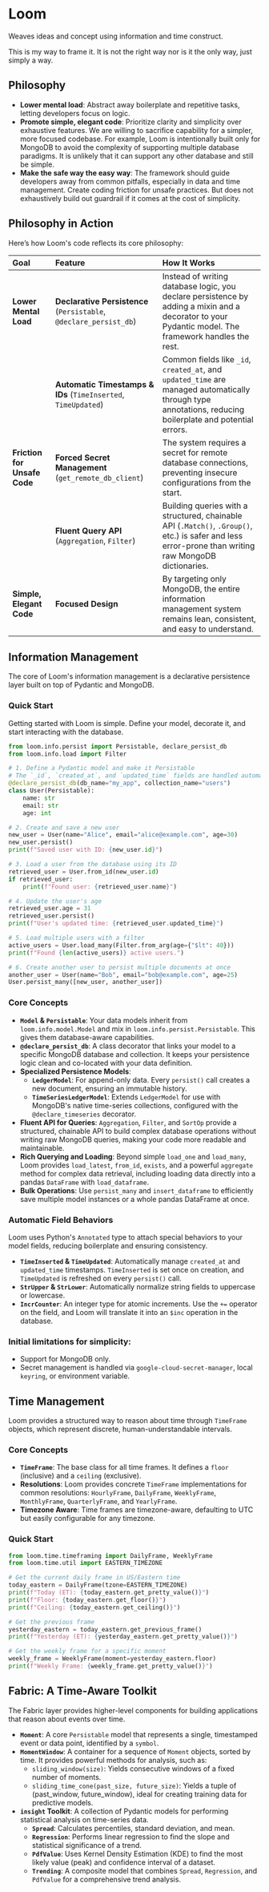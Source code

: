 # Loom

Weaves ideas and concept using information and time construct.  

This is my way to frame it.  It is not the right way nor is it the only way, just simply a way.
## Philosophy

-   **Lower mental load**: Abstract away boilerplate and repetitive tasks, letting developers focus on logic.
-   **Promote simple, elegant code**: Prioritize clarity and simplicity over exhaustive features. We are willing to sacrifice capability for a simpler, more focused codebase. For example, Loom is intentionally built only for MongoDB to avoid the complexity of supporting multiple database paradigms.  It is unlikely that it can support any other database and still be simple.
-   **Make the safe way the easy way**: The framework should guide developers away from common pitfalls, especially in data and time management.  Create coding friction for unsafe practices. But does not exhaustively build out guardrail if it comes at the cost of simplicity.

## Philosophy in Action

Here’s how Loom's code reflects its core philosophy:

| Goal | Feature | How It Works |
| :--- | :--- | :--- |
| **Lower Mental Load** | **Declarative Persistence** (`Persistable`, `@declare_persist_db`) | Instead of writing database logic, you declare persistence by adding a mixin and a decorator to your Pydantic model. The framework handles the rest. |
| | **Automatic Timestamps & IDs** (`TimeInserted`, `TimeUpdated`) | Common fields like `_id`, `created_at`, and `updated_time` are managed automatically through type annotations, reducing boilerplate and potential errors. |
| **Friction for Unsafe Code** | **Forced Secret Management** (`get_remote_db_client`) | The system requires a secret for remote database connections, preventing insecure configurations from the start. |
| | **Fluent Query API** (`Aggregation`, `Filter`) | Building queries with a structured, chainable API (`.Match()`, `.Group()`, etc.) is safer and less error-prone than writing raw MongoDB dictionaries. |
| **Simple, Elegant Code** | **Focused Design** | By targeting only MongoDB, the entire information management system remains lean, consistent, and easy to understand. |

## Information Management

The core of Loom's information management is a declarative persistence layer built on top of Pydantic and MongoDB.

### Quick Start

Getting started with Loom is simple. Define your model, decorate it, and start interacting with the database.

```python
from loom.info.persist import Persistable, declare_persist_db
from loom.info.load import Filter

# 1. Define a Pydantic model and make it Persistable
# The `_id`, `created_at`, and `updated_time` fields are handled automatically.
@declare_persist_db(db_name="my_app", collection_name="users")
class User(Persistable):
    name: str
    email: str
    age: int

# 2. Create and save a new user
new_user = User(name="Alice", email="alice@example.com", age=30)
new_user.persist()
print(f"Saved user with ID: {new_user.id}")

# 3. Load a user from the database using its ID
retrieved_user = User.from_id(new_user.id)
if retrieved_user:
    print(f"Found user: {retrieved_user.name}")

# 4. Update the user's age
retrieved_user.age = 31
retrieved_user.persist()
print(f"User's updated time: {retrieved_user.updated_time}")

# 5. Load multiple users with a filter
active_users = User.load_many(Filter.from_arg(age={"$lt": 40}))
print(f"Found {len(active_users)} active users.")

# 6. Create another user to persist multiple documents at once
another_user = User(name="Bob", email="bob@example.com", age=25)
User.persist_many([new_user, another_user])
```

### Core Concepts

-   **`Model` & `Persistable`**: Your data models inherit from `loom.info.model.Model` and mix in `loom.info.persist.Persistable`. This gives them database-aware capabilities.
-   **`@declare_persist_db`**: A class decorator that links your model to a specific MongoDB database and collection. It keeps your persistence logic clean and co-located with your data definition.
-   **Specialized Persistence Models**:
    -   **`LedgerModel`**: For append-only data. Every `persist()` call creates a new document, ensuring an immutable history.
    -   **`TimeSeriesLedgerModel`**: Extends `LedgerModel` for use with MongoDB's native time-series collections, configured with the `@declare_timeseries` decorator.
-   **Fluent API for Queries**: `Aggregation`, `Filter`, and `SortOp` provide a structured, chainable API to build complex database operations without writing raw MongoDB queries, making your code more readable and maintainable.
-   **Rich Querying and Loading**: Beyond simple `load_one` and `load_many`, Loom provides `load_latest`, `from_id`, `exists`, and a powerful `aggregate` method for complex data retrieval, including loading data directly into a pandas `DataFrame` with `load_dataframe`.
-   **Bulk Operations**: Use `persist_many` and `insert_dataframe` to efficiently save multiple model instances or a whole pandas DataFrame at once.

### Automatic Field Behaviors

Loom uses Python's `Annotated` type to attach special behaviors to your model fields, reducing boilerplate and ensuring consistency.

-   **`TimeInserted` & `TimeUpdated`**: Automatically manage `created_at` and `updated_time` timestamps. `TimeInserted` is set once on creation, and `TimeUpdated` is refreshed on every `persist()` call.
-   **`StrUpper` & `StrLower`**: Automatically normalize string fields to uppercase or lowercase.
-   **`IncrCounter`**: An integer type for atomic increments. Use the `+=` operator on the field, and Loom will translate it into an `$inc` operation in the database.

### Initial limitations for simplicity:
- Support for MongoDB only.
- Secret management is handled via `google-cloud-secret-manager`, local `keyring`, or environment variable.

## Time Management

Loom provides a structured way to reason about time through `TimeFrame` objects, which represent discrete, human-understandable intervals.

### Core Concepts

-   **`TimeFrame`**: The base class for all time frames. It defines a `floor` (inclusive) and a `ceiling` (exclusive).
-   **Resolutions**: Loom provides concrete `TimeFrame` implementations for common resolutions: `HourlyFrame`, `DailyFrame`, `WeeklyFrame`, `MonthlyFrame`, `QuarterlyFrame`, and `YearlyFrame`.
-   **Timezone Aware**: Time frames are timezone-aware, defaulting to UTC but easily configurable for any timezone.

### Quick Start

```python
from loom.time.timeframing import DailyFrame, WeeklyFrame
from loom.time.util import EASTERN_TIMEZONE

# Get the current daily frame in US/Eastern time
today_eastern = DailyFrame(tzone=EASTERN_TIMEZONE)
print(f"Today (ET): {today_eastern.get_pretty_value()}")
print(f"Floor: {today_eastern.get_floor()}")
print(f"Ceiling: {today_eastern.get_ceiling()}")

# Get the previous frame
yesterday_eastern = today_eastern.get_previous_frame()
print(f"Yesterday (ET): {yesterday_eastern.get_pretty_value()}")

# Get the weekly frame for a specific moment
weekly_frame = WeeklyFrame(moment=yesterday_eastern.floor)
print(f"Weekly Frame: {weekly_frame.get_pretty_value()}")
```

## Fabric: A Time-Aware Toolkit

The Fabric layer provides higher-level components for building applications that reason about events over time.

-   **`Moment`**: A core `Persistable` model that represents a single, timestamped event or data point, identified by a `symbol`.
-   **`MomentWindow`**: A container for a sequence of `Moment` objects, sorted by time. It provides powerful methods for analysis, such as:
    -   `sliding_window(size)`: Yields consecutive windows of a fixed number of moments.
    -   `sliding_time_cone(past_size, future_size)`: Yields a tuple of (past_window, future_window), ideal for creating training data for predictive models.
-   **`insight` Toolkit**: A collection of Pydantic models for performing statistical analysis on time-series data.
    -   **`Spread`**: Calculates percentiles, standard deviation, and mean.
    -   **`Regression`**: Performs linear regression to find the slope and statistical significance of a trend.
    -   **`PdfValue`**: Uses Kernel Density Estimation (KDE) to find the most likely value (peak) and confidence interval of a dataset.
    -   **`Trending`**: A composite model that combines `Spread`, `Regression`, and `PdfValue` for a comprehensive trend analysis.
